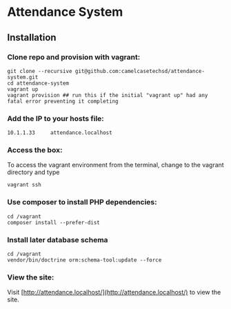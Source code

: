 Attendance System
=================

Installation
------------

### Clone repo and provision with vagrant:

    git clone --recursive git@github.com:camelcasetechsd/attendance-system.git
    cd attendance-system
    vagrant up
    vagrant provision ## run this if the initial "vagrant up" had any fatal error preventing it completing


### Add the IP to your hosts file:

    10.1.1.33     attendance.localhost


### Access the box:

To access the vagrant environment from the terminal, change to the vagrant directory and type 

    vagrant ssh


### Use composer to install PHP dependencies:

    cd /vagrant
    composer install --prefer-dist


### Install later database schema
    cd /vagrant
    vendor/bin/doctrine orm:schema-tool:update --force


### View the site:

Visit [http://attendance.localhost/](http://attendance.localhost/) to view the site.